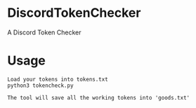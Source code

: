 # DiscordTokenChecker
A Discord Token Checker

# Usage
```comment
Load your tokens into tokens.txt
python3 tokencheck.py

The tool will save all the working tokens into 'goods.txt'
```
